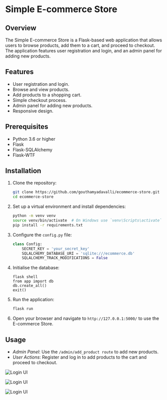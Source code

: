
# Simple E-commerce Store

## Overview

The Simple E-commerce Store is a Flask-based web application that allows users to browse products, add them to a cart, and proceed to checkout. The application features user registration and login, and an admin panel for adding new products.

## Features

- User registration and login.
- Browse and view products.
- Add products to a shopping cart.
- Simple checkout process.
- Admin panel for adding new products.
- Responsive design.

## Prerequisites

- Python 3.6 or higher
- Flask
- Flask-SQLAlchemy
- Flask-WTF

## Installation

1. Clone the repository:
   ```bash
   git clone https://github.com/gouthamyadavalli/ecommerce-store.git
   cd ecommerce-store
2. Set up a virtual environment and install dependencies:
    ```bash
    python -m venv venv
    source venv/bin/activate  # On Windows use `venv\Scripts\activate`
    pip install -r requirements.txt
    ```
3. Configure the `config.py` file:
    ```python
    class Config:
        SECRET_KEY = 'your_secret_key'
        SQLALCHEMY_DATABASE_URI = 'sqlite:///ecommerce.db'
        SQLALCHEMY_TRACK_MODIFICATIONS = False
    ```
4. Initialise the database:
    ```
    flask shell
    from app import db
    db.create_all()
    exit()
    ```
4. Run the application:
    ```bash
    flask run
    ```
5. Open your browser and navigate to `http://127.0.0.1:5000/` to use the E-commerce Store.

## Usage
 - *Admin Panel*: Use the `/admin/add_product route` to add new products.
 - *User Actions*: Register and log in to add products to the cart and proceed to checkout.


![Login UI](./static/img1.png)

![Login UI](./static/img2.png)


![Login UI](./static/img3.png)

